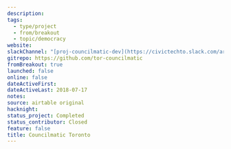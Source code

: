 ```yaml
---
description: 
tags:
  - type/project
  - from/breakout
  - topic/democracy
website: 
slackChannel: "[proj-councilmatic-dev](https://civictechto.slack.com/archives/C0QTT4T2B)"
gitrepo: https://github.com/tor-councilmatic
fromBreakout: true
launched: false
online: false
dateActiveFirst: 
dateActiveLast: 2018-07-17
notes: 
source: airtable original
hacknight: 
status_project: Completed
status_contributor: Closed
feature: false
title: Councilmatic Toronto
---
```

